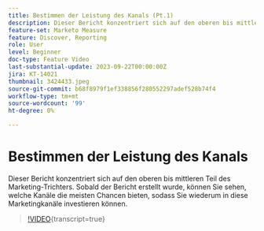 ```yaml
---
title: Bestimmen der Leistung des Kanals (Pt.1)
description: Dieser Bericht konzentriert sich auf den oberen bis mittleren Teil des Marketing-Trichters. Sobald der Bericht erstellt wurde, können Sie sehen, welche Kanäle die meisten Chancen bieten, sodass Sie wiederum in diese Marketingkanäle investieren können.
feature-set: Marketo Measure
feature: Discover, Reporting
role: User
level: Beginner
doc-type: Feature Video
last-substantial-update: 2023-09-22T00:00:00Z
jira: KT-14021
thumbnail: 3424433.jpeg
source-git-commit: b68f8979f1ef338856f280552297adef528b74f4
workflow-type: tm+mt
source-wordcount: '99'
ht-degree: 0%

---
```



# Bestimmen der Leistung des Kanals

Dieser Bericht konzentriert sich auf den oberen bis mittleren Teil des Marketing-Trichters. Sobald der Bericht erstellt wurde, können Sie sehen, welche Kanäle die meisten Chancen bieten, sodass Sie wiederum in diese Marketingkanäle investieren können.

>[!VIDEO](https://video.tv.adobe.com/v/3424433/?learn=on){transcript=true}

